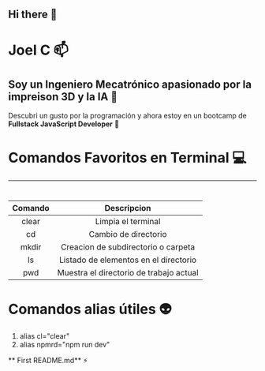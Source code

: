## Hi there 👋
# Joel C 📫 
## Soy un Ingeniero Mecatrónico apasionado por la impreison 3D y la IA 🔭

Descubri un gusto por la programación y ahora estoy en un bootcamp de **Fullstack JavaScript Developer** 🌱

# Comandos Favoritos en Terminal 💻
-----------
#
#
|Comando |                 Descripcion           |
| :---------------:|:-------------------------:  |
| clear  |Limpia el terminal                     |
| cd     |Cambio de directorio                   |
| mkdir  |Creacion de subdirectorio o carpeta    |
| ls     |Listado de elementos en el directorio  |
| pwd    |Muestra el directorio de trabajo actual|

# Comandos alias útiles 👽
1. alias cl="clear"
2. alias npmrd="npm run dev"




** First README.md** ⚡
